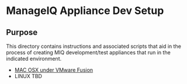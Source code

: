# ManageIQ Appliance Dev Setup

## Purpose

This directory contains instructions and associated scripts that aid in the process of creating
MIQ development/test appliances that run in the indicated environment.

- [MAC OSX under VMware Fusion](MAC/README.md)
- LINUX TBD
